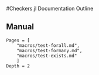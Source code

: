 #Checkers.jl Documentation Outline

## Manual

```@contents
Pages = [
    "macros/test-forall.md",
    "macros/test-formany.md",
    "macros/test-exists.md"
    ]
Depth = 2
```


